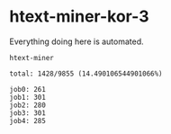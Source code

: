 # htext-miner-kor-3

Everything doing here is automated.

```
htext-miner

total: 1428/9855 (14.490106544901066%)

job0: 261
job1: 301
job2: 280
job3: 301
job4: 285
```